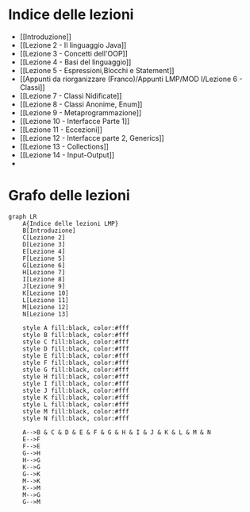 
# Indice delle lezioni

- [[Introduzione]]
- [[Lezione 2 - Il linguaggio Java]]
- [[Lezione 3 - Concetti dell'OOP]]
- [[Lezione 4 - Basi del linguaggio]]
- [[Lezione 5 - Espressioni,Blocchi e Statement]]
- [[Appunti da riorganizzare (Franco)/Appunti LMP/MOD I/Lezione 6 - Classi]]
- [[Lezione 7 - Classi Nidificate]]
- [[Lezione 8 - Classi Anonime, Enum]]
- [[Lezione 9 - Metaprogrammazione]]
- [[Lezione 10 - Interfacce Parte 1]]
- [[Lezione 11 - Eccezioni]]
- [[Lezione 12 - Interfacce parte 2, Generics]]
- [[Lezione 13 - Collections]]
- [[Lezione 14 - Input-Output]]
- 

# Grafo delle lezioni

```mermaid
graph LR
	A{Indice delle lezioni LMP}
	B[Introduzione]
	C[Lezione 2]
	D[Lezione 3]
	E[Lezione 4]
	F[Lezione 5]
	G[Lezione 6]
	H[Lezione 7]
	I[Lezione 8]
	J[Lezione 9]
	K[Lezione 10]
	L[Lezione 11]
	M[Lezione 12]
	N[Lezione 13]

	style A fill:black, color:#fff
	style B fill:black, color:#fff
	style C fill:black, color:#fff
	style D fill:black, color:#fff
	style E fill:black, color:#fff
	style F fill:black, color:#fff
	style G fill:black, color:#fff
	style H fill:black, color:#fff
	style I fill:black, color:#fff
	style J fill:black, color:#fff
	style K fill:black, color:#fff
	style L fill:black, color:#fff
	style M fill:black, color:#fff
	style N fill:black, color:#fff
	
	A-->B & C & D & E & F & G & H & I & J & K & L & M & N
	E-->F
	F-->E
	G-->H
	H-->G
	K-->G
	G-->K
	M-->K
	K-->M
	M-->G
	G-->M
```

